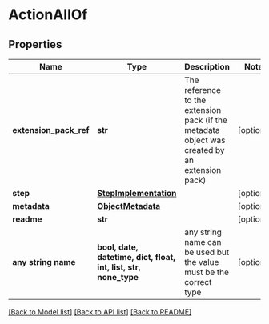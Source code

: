 # ActionAllOf


## Properties
Name | Type | Description | Notes
------------ | ------------- | ------------- | -------------
**extension_pack_ref** | **str** | The reference to the extension pack (if the metadata object was created by an extension pack) | [optional] 
**step** | [**StepImplementation**](StepImplementation.md) |  | [optional] 
**metadata** | [**ObjectMetadata**](ObjectMetadata.md) |  | [optional] 
**readme** | **str** |  | [optional] 
**any string name** | **bool, date, datetime, dict, float, int, list, str, none_type** | any string name can be used but the value must be the correct type | [optional]

[[Back to Model list]](../README.md#documentation-for-models) [[Back to API list]](../README.md#documentation-for-api-endpoints) [[Back to README]](../README.md)


